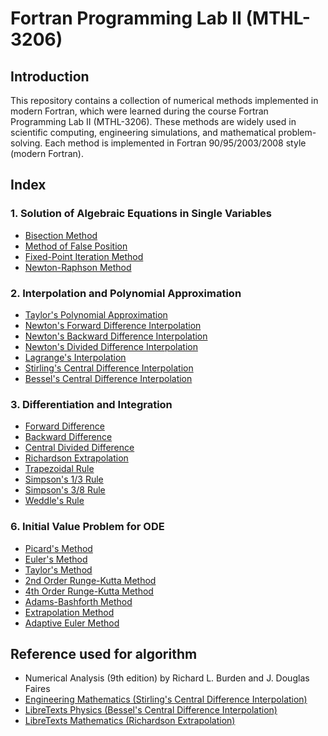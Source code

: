 # Fortran Programming Lab II (MTHL-3206)

## Introduction

This repository contains a collection of numerical methods implemented in modern Fortran, which were learned during the course Fortran Programming Lab II (MTHL-3206). These methods are widely used in scientific computing, engineering simulations, and mathematical problem-solving. Each method is implemented in Fortran 90/95/2003/2008 style (modern Fortran).

## Index

### 1. Solution of Algebraic Equations in Single Variables

- [Bisection Method](./01-bisection-method/main.f90)
- [Method of False Position](./02-false-position/main.f90)
- [Fixed-Point Iteration Method](./03-fixed-point-iteration/main.f90)
- [Newton-Raphson Method](./04-newton-raphson/main.f90)

### 2. Interpolation and Polynomial Approximation

- [Taylor's Polynomial Approximation](./05-taylor-polynomial/main.f90)
- [Newton's Forward Difference Interpolation](./06-newton-forward-difference/main.f90)
- [Newton's Backward Difference Interpolation](./07-newton-backward-difference/main.f90)
- [Newton's Divided Difference Interpolation](./08-newton-divided-difference/main.f90)
- [Lagrange's Interpolation](./09-lagrange-interpolation/main.f90)
- [Stirling's Central Difference Interpolation](./10-stirling-central-difference/main.f90)
- [Bessel's Central Difference Interpolation](./11-bessel-central-difference/main.f90)

### 3. Differentiation and Integration

- [Forward Difference](./12-forward-difference/main.f90)
- [Backward Difference](./13-backward-difference/main.f90)
- [Central Divided Difference](./14-central-divided-difference/main.f90)
- [Richardson Extrapolation](./15-richardson-extrapolation/main.f90)
- [Trapezoidal Rule](./16-trapezoidal-rule/main.f90)
- [Simpson's 1/3 Rule](./17-simpson-1-3-rule/main.f90)
- [Simpson's 3/8 Rule](./18-simpson-3-8-rule/main.f90)
- [Weddle's Rule](./19-weddle-rule/main.f90)

### 6. Initial Value Problem for ODE

- [Picard's Method](./28-picard-method/main.f90)
- [Euler's Method](./29-euler-method/main.f90)
- [Taylor's Method](./30-taylor-method/main.f90)
- [2nd Order Runge-Kutta Method](./31-runge-kutta-order-2/main.f90)
- [4th Order Runge-Kutta Method](./32-runge-kutta-order-4/main.f90)
- [Adams-Bashforth Method](./33-adams-bashforth-method/main.f90)
- [Extrapolation Method](./34-extrapolation-method/main.f90)
- [Adaptive Euler Method](./35-adaptive-euler-method/main.f90)

## Reference used for algorithm

- Numerical Analysis (9th edition) by Richard L. Burden and J. Douglas Faires
- [Engineering Mathematics (Stirling's Central Difference Interpolation)](https://theengineeringmaths.com/wp-content/uploads/2017/11/interpolation-web.pdf)
- [LibreTexts Physics (Bessel's Central Difference Interpolation)](<https://phys.libretexts.org/Bookshelves/Astronomy__Cosmology/Celestial_Mechanics_(Tatum)/01%3A_Numerical_Methods/1.10%3A_1.10-Besselian_Interpolation>)
- [LibreTexts Mathematics (Richardson Extrapolation)](<https://math.libretexts.org/Bookshelves/Calculus/CLP-2_Integral_Calculus_(Feldman_Rechnitzer_and_Yeager)/04%3A_Appendices/4.03%3A_C%3A_More_About_Numerical_Integration/4.3.01%3A_C.1%3A_Richardson_Extrapolation>)
